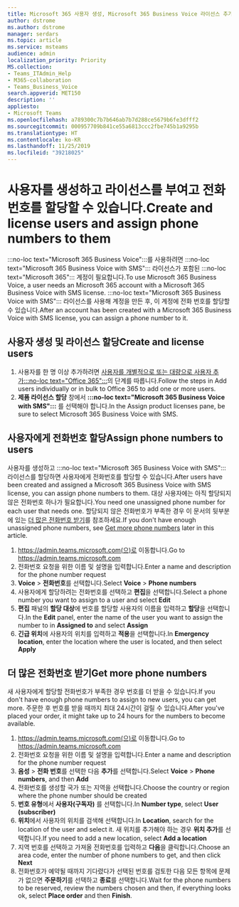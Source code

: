 ```yaml
---
title: Microsoft 365 사용자 생성, Microsoft 365 Business Voice 라이선스 추가 및 전화번호 할당
author: dstrome
ms.author: dstrome
manager: serdars
ms.topic: article
ms.service: msteams
audience: admin
localization_priority: Priority
MS.collection:
- Teams_ITAdmin_Help
- M365-collaboration
- Teams_Business_Voice
search.appverid: MET150
description: ''
appliesto:
- Microsoft Teams
ms.openlocfilehash: a789300c7b7b646ab7b7d288ce5679b6fe3dfff2
ms.sourcegitcommit: 000957709b841ce55a6813ccc2fbe745b1a9295b
ms.translationtype: HT
ms.contentlocale: ko-KR
ms.lasthandoff: 11/25/2019
ms.locfileid: "39218025"
---
```

# <a name="create-and-license-users-and-assign-phone-numbers-to-them"></a><span data-ttu-id="04640-102">사용자를 생성하고 라이선스를 부여고 전화번호를 할당할 수 있습니다.</span><span class="sxs-lookup"><span data-stu-id="04640-102">Create and license users and assign phone numbers to them</span></span>

<span data-ttu-id="04640-103">:::no-loc text="Microsoft 365 Business Voice":::를 사용하려면 :::no-loc text="Microsoft 365 Business Voice with SMS"::: 라이선스가 포함된 :::no-loc text="Microsoft 365"::: 계정이 필요합니다.</span><span class="sxs-lookup"><span data-stu-id="04640-103">To use Microsoft 365 Business Voice, a user needs an Microsoft 365 account with a Microsoft 365 Business Voice with SMS license.</span></span> <span data-ttu-id="04640-104">:::no-loc text="Microsoft 365 Business Voice with SMS"::: 라이선스를 사용해 계정을 만든 후, 이 계정에 전화 번호를 할당할 수 있습니다.</span><span class="sxs-lookup"><span data-stu-id="04640-104">After an account has been created with a Microsoft 365 Business Voice with SMS license, you can assign a phone number to it.</span></span>

## <a name="create-and-license-users"></a><span data-ttu-id="04640-105">사용자 생성 및 라이선스 할당</span><span class="sxs-lookup"><span data-stu-id="04640-105">Create and license users</span></span>

1. <span data-ttu-id="04640-106">사용자를 한 명 이상 추가하려면 [사용자를 개별적으로 또는 대량으로 사용자 추가:::no-loc text="Office 365":::](https://docs.microsoft.com/office365/admin/add-users/add-users)의 단계를 따릅니다.</span><span class="sxs-lookup"><span data-stu-id="04640-106">Follow the steps in Add users individually or in bulk to Office 365 to add one or more users.</span></span>
2. <span data-ttu-id="04640-107">**제품 라이선스 할당** 창에서 **:::no-loc text="Microsoft 365 Business Voice with SMS":::** 를 선택해야 합니다.</span><span class="sxs-lookup"><span data-stu-id="04640-107">In the Assign product licenses pane, be sure to select Microsoft 365 Business Voice with SMS.</span></span>

## <a name="assign-phone-numbers-to-users"></a><span data-ttu-id="04640-108">사용자에게 전화번호 할당</span><span class="sxs-lookup"><span data-stu-id="04640-108">Assign phone numbers to users</span></span>

<span data-ttu-id="04640-109">사용자를 생성하고 :::no-loc text="Microsoft 365 Business Voice with SMS"::: 라이선스를 할당하면 사용자에게 전화번호를 할당할 수 있습니다.</span><span class="sxs-lookup"><span data-stu-id="04640-109">After users have been created and assigned a Microsoft 365 Business Voice with SMS license, you can assign phone numbers to them.</span></span> <span data-ttu-id="04640-110">대상 사용자에는 아직 할당되지 않은 전화번호 하나가 필요합니다.</span><span class="sxs-lookup"><span data-stu-id="04640-110">You need one unassigned phone number for each user that needs one.</span></span> <span data-ttu-id="04640-111">할당되지 않은 전화번호가 부족한 경우 이 문서의 뒷부분에 있는 [더 많은 전화번호 받기](#get-more-phone-numbers)를 참조하세요.</span><span class="sxs-lookup"><span data-stu-id="04640-111">If you don't have enough unassigned phone numbers, see [Get more phone numbers](#get-more-phone-numbers) later in this article.</span></span>

1. <span data-ttu-id="04640-112">https://admin.teams.microsoft.com(으)로 이동합니다.</span><span class="sxs-lookup"><span data-stu-id="04640-112">Go to https://admin.teams.microsoft.com</span></span>
2. <span data-ttu-id="04640-113">전화번호 요청을 위한 이름 및 설명을 입력합니다.</span><span class="sxs-lookup"><span data-stu-id="04640-113">Enter a name and description for the phone number request</span></span>
3. <span data-ttu-id="04640-114">**Voice** > **전화번호**를 선택합니다.</span><span class="sxs-lookup"><span data-stu-id="04640-114">Select **Voice** > **Phone numbers**</span></span>
4. <span data-ttu-id="04640-115">사용자에게 할당하려는 전화번호를 선택하고 **편집**을 선택합니다.</span><span class="sxs-lookup"><span data-stu-id="04640-115">Select a phone number you want to assign to a user and select **Edit**</span></span>
5. <span data-ttu-id="04640-116">**편집** 패널의 **할당 대상**에 번호를 할당할 사용자의 이름을 입력하고 **할당**을 선택합니다.</span><span class="sxs-lookup"><span data-stu-id="04640-116">In the **Edit** panel, enter the name of the user you want to assign the number to in **Assigned to** and select **Assign**</span></span>
6. <span data-ttu-id="04640-117">**긴급 위치**에 사용자의 위치를 입력하고 **적용**을 선택합니다.</span><span class="sxs-lookup"><span data-stu-id="04640-117">In **Emergency location**, enter the location where the user is located, and then select **Apply**</span></span>


## <a name="get-more-phone-numbers"></a><span data-ttu-id="04640-118">더 많은 전화번호 받기</span><span class="sxs-lookup"><span data-stu-id="04640-118">Get more phone numbers</span></span>

<span data-ttu-id="04640-119">새 사용자에게 할당할 전화번호가 부족한 경우 번호를 더 받을 수 있습니다.</span><span class="sxs-lookup"><span data-stu-id="04640-119">If you don't have enough phone numbers to assign to new users, you can get more.</span></span> <span data-ttu-id="04640-120">주문한 후 번호를 받을 때까지 최대 24시간이 걸릴 수 있습니다.</span><span class="sxs-lookup"><span data-stu-id="04640-120">After you've placed your order, it might take up to 24 hours for the numbers to become available.</span></span>

1. <span data-ttu-id="04640-121">https://admin.teams.microsoft.com(으)로 이동합니다.</span><span class="sxs-lookup"><span data-stu-id="04640-121">Go to https://admin.teams.microsoft.com</span></span>
2. <span data-ttu-id="04640-122">전화번호 요청을 위한 이름 및 설명을 입력합니다.</span><span class="sxs-lookup"><span data-stu-id="04640-122">Enter a name and description for the phone number request</span></span>
3. <span data-ttu-id="04640-123">**음성** > **전화 번호**를 선택한 다음 **추가**를 선택합니다.</span><span class="sxs-lookup"><span data-stu-id="04640-123">Select **Voice** > **Phone numbers**, and then **Add**</span></span>
4. <span data-ttu-id="04640-124">전화번호를 생성할 국가 또는 지역을 선택합니다.</span><span class="sxs-lookup"><span data-stu-id="04640-124">Choose the country or region where the phone number should be created</span></span>
5. <span data-ttu-id="04640-125">**번호 유형**에서 **사용자(구독자)** 를 선택합니다.</span><span class="sxs-lookup"><span data-stu-id="04640-125">In **Number type**, select **User (subscriber)**</span></span>
6. <span data-ttu-id="04640-126">**위치**에서 사용자의 위치를 검색해 선택합니다.</span><span class="sxs-lookup"><span data-stu-id="04640-126">In **Location**, search for the location of the user and select it.</span></span> <span data-ttu-id="04640-127">새 위치를 추가해야 하는 경우 **위치 추가**를 선택합니다.</span><span class="sxs-lookup"><span data-stu-id="04640-127">If you need to add a new location, select **Add a location**</span></span>
7. <span data-ttu-id="04640-128">지역 번호를 선택하고 가져올 전화번호를 입력하고 **다음**을 클릭합니다.</span><span class="sxs-lookup"><span data-stu-id="04640-128">Choose an area code, enter the number of phone numbers to get, and then click **Next**</span></span>
8. <span data-ttu-id="04640-129">전화번호가 예약될 때까지 기다렸다가 선택된 번호를 검토한 다음 모든 항목에 문제가 없으면 **주문하기**를 선택하고 **종료**를 선택합니다.</span><span class="sxs-lookup"><span data-stu-id="04640-129">Wait for the phone numbers to be reserved, review the numbers chosen and then, if everything looks ok, select **Place order** and then **Finish**.</span></span>

